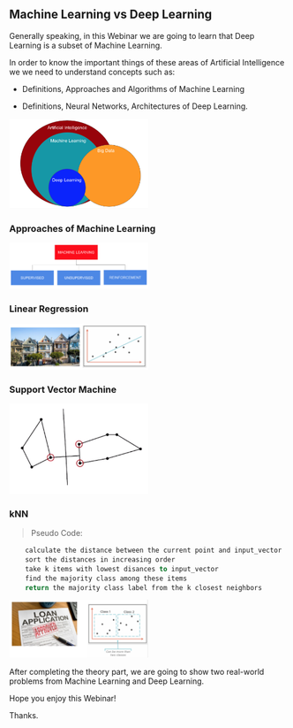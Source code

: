 ## Machine Learning vs Deep Learning

Generally speaking, in this Webinar we are going to learn that Deep Learning is a subset of Machine Learning.

In order to know the important things of these areas of Artificial Intelligence we we need to understand concepts
such as:

* Definitions, Approaches and Algorithms of Machine Learning

* Definitions, Neural Networks, Architectures of Deep Learning.

<img src="img/diagram.png" width=50%>

### Approaches of Machine Learning

<img src="img/approaches.png" width=50%>

### Linear Regression

<img src="img/linear_regression.png" width=50%>

### Support Vector Machine

<img src="img/support_vector_machine.png" width=50%>

### kNN
>Pseudo Code:

```for every point in our dataset:
    calculate the distance between the current point and input_vector
    sort the distances in increasing order
    take k items with lowest disances to input_vector
    find the majority class among these items
    return the majority class label from the k closest neighbors
```
<img src="img/classification.png" width=50%>


After completing the theory part, we are going to show two real-world problems from Machine Learning and Deep Learning.

Hope you enjoy this Webinar!

Thanks.